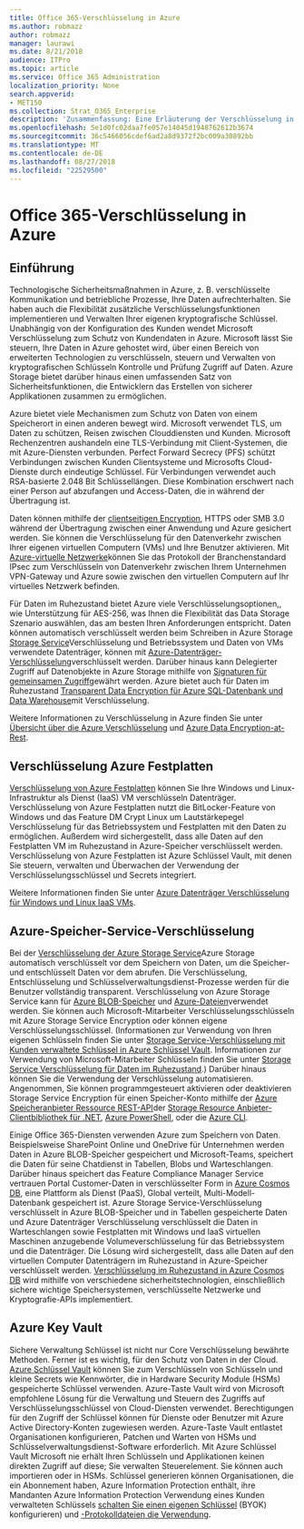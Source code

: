 ```yaml
---
title: Office 365-Verschlüsselung in Azure
ms.author: robmazz
author: robmazz
manager: laurawi
ms.date: 8/21/2018
audience: ITPro
ms.topic: article
ms.service: Office 365 Administration
localization_priority: None
search.appverid:
- MET150
ms.collection: Strat_O365_Enterprise
description: 'Zusammenfassung: Eine Erläuterung der Verschlüsselung in Azure.'
ms.openlocfilehash: 5e1d0fc02daa7fe057e14045d1948762612b3674
ms.sourcegitcommit: 36c5466056cdef6ad2a8d9372f2bc009a30892bb
ms.translationtype: MT
ms.contentlocale: de-DE
ms.lasthandoff: 08/27/2018
ms.locfileid: "22529500"
---
```

# <a name="office-365-encryption-in-azure"></a>Office 365-Verschlüsselung in Azure

## <a name="introduction"></a>Einführung
Technologische Sicherheitsmaßnahmen in Azure, z. B. verschlüsselte Kommunikation und betriebliche Prozesse, Ihre Daten aufrechterhalten. Sie haben auch die Flexibilität zusätzliche Verschlüsselungsfunktionen implementieren und Verwalten Ihrer eigenen kryptografische Schlüssel. Unabhängig von der Konfiguration des Kunden wendet Microsoft Verschlüsselung zum Schutz von Kundendaten in Azure. Microsoft lässt Sie steuern, Ihre Daten in Azure gehostet wird, über einen Bereich von erweiterten Technologien zu verschlüsseln, steuern und Verwalten von kryptografischen Schlüsseln Kontrolle und Prüfung Zugriff auf Daten. Azure Storage bietet darüber hinaus einen umfassenden Satz von Sicherheitsfunktionen, die Entwicklern das Erstellen von sicherer Applikationen zusammen zu ermöglichen.

Azure bietet viele Mechanismen zum Schutz von Daten von einem Speicherort in einen anderen bewegt wird. Microsoft verwendet TLS, um Daten zu schützen, Reisen zwischen Clouddiensten und Kunden. Microsoft Rechenzentren aushandeln eine TLS-Verbindung mit Client-Systemen, die mit Azure-Diensten verbunden. Perfect Forward Secrecy (PFS) schützt Verbindungen zwischen Kunden Clientsysteme und Microsofts Cloud-Dienste durch eindeutige Schlüssel. Für Verbindungen verwendet auch RSA-basierte 2.048 Bit Schlüssellängen. Diese Kombination erschwert nach einer Person auf abzufangen und Access-Daten, die in während der Übertragung ist.

Daten können mithilfe der [clientseitigen Encryption](https://docs.microsoft.com/azure/storage/storage-client-side-encryption), HTTPS oder SMB 3.0 während der Übertragung zwischen einer Anwendung und Azure gesichert werden. Sie können die Verschlüsselung für den Datenverkehr zwischen Ihrer eigenen virtuellen Computern (VMs) und Ihre Benutzer aktivieren. Mit [Azure-virtuelle Netzwerke](https://azure.microsoft.com/services/virtual-network/)können Sie das Protokoll der Branchenstandard IPsec zum Verschlüsseln von Datenverkehr zwischen Ihrem Unternehmen VPN-Gateway und Azure sowie zwischen den virtuellen Computern auf Ihr virtuelles Netzwerk befinden.

Für Daten im Ruhezustand bietet Azure viele Verschlüsselungsoptionen,, wie Unterstützung für AES-256, was Ihnen die Flexibilität das Data Storage Szenario auswählen, das am besten Ihren Anforderungen entspricht. Daten können automatisch verschlüsselt werden beim Schreiben in Azure Storage [Storage Service](https://docs.microsoft.com/azure/storage/storage-service-encryption)Verschlüsselung und Betriebssystem und Daten von VMs verwendete Datenträger, können mit [Azure-Datenträger-Verschlüsselung](https://docs.microsoft.com/azure/security/azure-security-disk-encryption)verschlüsselt werden. Darüber hinaus kann Delegierter Zugriff auf Datenobjekte in Azure Storage mithilfe von [Signaturen für gemeinsamen Zugriff](https://docs.microsoft.com/azure/storage/storage-dotnet-shared-access-signature-part-1)gewährt werden. Azure bietet auch für Daten im Ruhezustand [Transparent Data Encryption für Azure SQL-Datenbank und Data Warehouse](https://docs.microsoft.com/sql/relational-databases/security/encryption/transparent-data-encryption-azure-sql)mit Verschlüsselung.

Weitere Informationen zu Verschlüsselung in Azure finden Sie unter [Übersicht über die Azure Verschlüsselung](https://docs.microsoft.com/azure/security/security-azure-encryption-overview) und [Azure Data Encryption-at-Rest](https://docs.microsoft.com/azure/security/azure-security-encryption-atrest).

## <a name="azure-disk-encryption"></a>Verschlüsselung Azure Festplatten
[Verschlüsselung von Azure Festplatten](https://docs.microsoft.com/azure/security/azure-security-disk-encryption) können Sie Ihre Windows und Linux-Infrastruktur als Dienst (IaaS) VM verschlüsseln Datenträger. Verschlüsselung von Azure Festplatten nutzt die BitLocker-Feature von Windows und das Feature DM Crypt Linux um Lautstärkepegel Verschlüsselung für das Betriebssystem und Festplatten mit den Daten zu ermöglichen. Außerdem wird sichergestellt, dass alle Daten auf den Festplatten VM im Ruhezustand in Azure-Speicher verschlüsselt werden. Verschlüsselung von Azure Festplatten ist Azure Schlüssel Vault, mit denen Sie steuern, verwalten und Überwachen der Verwendung der Verschlüsselungsschlüssel und Secrets integriert.

Weitere Informationen finden Sie unter [Azure Datenträger Verschlüsselung für Windows und Linux IaaS VMs](https://docs.microsoft.com/azure/security/azure-security-disk-encryption).

## <a name="azure-storage-service-encryption"></a>Azure-Speicher-Service-Verschlüsselung
Bei der [Verschlüsselung der Azure Storage Service](https://docs.microsoft.com/azure/storage/storage-service-encryption)Azure Storage automatisch verschlüsselt vor dem Speichern von Daten, um die Speicher- und entschlüsselt Daten vor dem abrufen. Die Verschlüsselung, Entschlüsselung und Schlüsselverwaltungsdienst-Prozesse werden für die Benutzer vollständig transparent. Verschlüsselung von Azure Storage Service kann für [Azure BLOB-Speicher](https://azure.microsoft.com/services/storage/blobs/) und [Azure-Dateien](https://azure.microsoft.com/services/storage/files/)verwendet werden. Sie können auch Microsoft-Mitarbeiter Verschlüsselungsschlüsseln mit Azure Storage Service Encryption oder können eigene Verschlüsselungsschlüssel. (Informationen zur Verwendung von Ihren eigenen Schlüsseln finden Sie unter [Storage Service-Verschlüsselung mit Kunden verwaltete Schlüssel in Azure Schlüssel Vault](https://docs.microsoft.com/azure/storage/common/storage-service-encryption-customer-managed-keys). Informationen zur Verwendung von Microsoft-Mitarbeiter Schlüsseln finden Sie unter [Storage Service Verschlüsselung für Daten im Ruhezustand](https://docs.microsoft.com/azure/storage/storage-service-encryption).) Darüber hinaus können Sie die Verwendung der Verschlüsselung automatisieren. Angenommen, Sie können programmgesteuert aktivieren oder deaktivieren Storage Service Encryption für einen Speicher-Konto mithilfe der [Azure Speicheranbieter Ressource REST-API](https://msdn.microsoft.com/library/azure/mt163683.aspx)der [Storage Resource Anbieter-Clientbibliothek für .NET](https://msdn.microsoft.com/library/azure/mt131037.aspx), [Azure PowerShell](https://docs.microsoft.com/powershell/azureps-cmdlets-docs), oder die [Azure CLI](https://docs.microsoft.com/azure/storage/storage-azure-cli).

Einige Office 365-Diensten verwenden Azure zum Speichern von Daten. Beispielsweise SharePoint Online und OneDrive für Unternehmen werden Daten in Azure BLOB-Speicher gespeichert und Microsoft-Teams, speichert die Daten für seine Chatdienst in Tabellen, Blobs und Warteschlangen. Darüber hinaus speichert das Feature Compliance Manager Service vertrauen Portal Customer-Daten in verschlüsselter Form in [Azure Cosmos DB](https://docs.microsoft.com/azure/cosmos-db/database-encryption-at-rest), eine Plattform als Dienst (PaaS), Global verteilt, Multi-Modell-Datenbank gespeichert ist. Azure Storage Service-Verschlüsselung verschlüsselt in Azure BLOB-Speicher und in Tabellen gespeicherte Daten und Azure Datenträger Verschlüsselung verschlüsselt die Daten in Warteschlangen sowie Festplatten mit Windows und IaaS virtuellen Maschinen anzugebende Volumeverschlüsselung für das Betriebssystem und die Datenträger. Die Lösung wird sichergestellt, dass alle Daten auf den virtuellen Computer Datenträgern im Ruhezustand in Azure-Speicher verschlüsselt werden. [Verschlüsselung im Ruhezustand in Azure Cosmos DB](https://docs.microsoft.com/azure/cosmos-db/database-encryption-at-rest) wird mithilfe von verschiedene sicherheitstechnologien, einschließlich sichere wichtige Speichersystemen, verschlüsselte Netzwerke und Kryptografie-APIs implementiert.

## <a name="azure-key-vault"></a>Azure Key Vault
Sichere Verwaltung Schlüssel ist nicht nur Core Verschlüsselung bewährte Methoden. Ferner ist es wichtig, für den Schutz von Daten in der Cloud. [Azure Schlüssel Vault](https://docs.microsoft.com/azure/key-vault/key-vault-whatis) können Sie zum Verschlüsseln von Schlüsseln und kleine Secrets wie Kennwörter, die in Hardware Security Module (HSMs) gespeicherte Schlüssel verwenden. Azure-Taste Vault wird von Microsoft empfohlene Lösung für die Verwaltung und Steuern des Zugriffs auf Verschlüsselungsschlüssel von Cloud-Diensten verwendet. Berechtigungen für den Zugriff der Schlüssel können für Dienste oder Benutzer mit Azure Active Directory-Konten zugewiesen werden. Azure-Taste Vault entlastet Organisationen konfigurieren, Patchen und Warten von HSMs und Schlüsselverwaltungsdienst-Software erforderlich. Mit Azure Schlüssel Vault Microsoft nie erhält Ihren Schlüsseln und Applikationen keinen direkten Zugriff auf diese; Sie verwalten Steuerelement. Sie können auch importieren oder in HSMs. Schlüssel generieren können Organisationen, die ein Abonnement haben, Azure Information Protection enthält, ihre Mandanten Azure Information Protection Verwendung eines Kunden verwalteten Schlüssels [schalten Sie einen eigenen Schlüssel](https://docs.microsoft.com/information-protection/plan-design/byok-price-restrictions) (BYOK) konfigurieren) und [-Protokolldateien die Verwendung](https://docs.microsoft.com/information-protection/deploy-use/log-analyze-usage).
